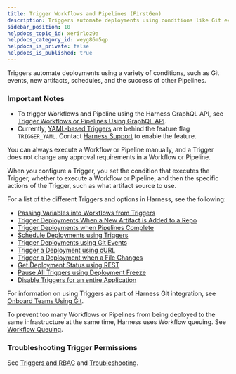 ```yaml
---
title: Trigger Workflows and Pipelines (FirstGen)
description: Triggers automate deployments using conditions like Git events, new artifacts, schedules, or the success of other Pipelines.
sidebar_position: 10
helpdocs_topic_id: xerirloz9a
helpdocs_category_id: weyg86m5qp
helpdocs_is_private: false
helpdocs_is_published: true
---
```


Triggers automate deployments using a variety of conditions, such as Git events, new artifacts, schedules, and the success of other Pipelines.

### Important Notes

* To trigger Workflows and Pipeline using the Harness GraphQL API, see [Trigger Workflows or Pipelines Using GraphQL API](https://docs.harness.io/article/s3leksekny-trigger-workflow-or-a-pipeline-using-api).
* Currently, [YAML-based Triggers](https://docs.harness.io/article/21kgaw4h86-harness-yaml-code-reference#triggers) are behind the feature flag `TRIGGER_YAML`. Contact [Harness Support](mailto:support@harness.io) to enable the feature.


You can always execute a Workflow or Pipeline manually, and a Trigger does not change any approval requirements in a Workflow or Pipeline.

When you configure a Trigger, you set the condition that executes the Trigger, whether to execute a Workflow or Pipeline, and then the specific actions of the Trigger, such as what artifact source to use.

For a list of the different Triggers and options in Harness, see the following:

* [Passing Variables into Workflows from Triggers](../expressions/passing-variable-into-workflows.md)
* [Trigger Deployments When a New Artifact is Added to a Repo](trigger-a-deployment-on-new-artifact.md)
* [Trigger Deployments when Pipelines Complete](trigger-a-deployment-on-pipeline-completion.md)
* [Schedule Deployments using Triggers](trigger-a-deployment-on-a-time-schedule.md)
* [Trigger Deployments using Git Events](trigger-a-deployment-on-git-event.md)
* [Trigger a Deployment using cURL](trigger-a-deployment-using-c-url.md)
* [Trigger a Deployment when a File Changes](trigger-a-deployment-when-a-file-changes.md)
* [Get Deployment Status using REST](get-deployment-status-using-rest.md)
* [Pause All Triggers using Deployment Freeze](freeze-triggers.md)
* [Disable Triggers for an entire Application](disable-triggers-for-an-entire-application.md)

For information on using Triggers as part of Harness Git integration, see [Onboard Teams Using Git](../../harness-git-based/onboard-teams-using-git-ops.md).

To prevent too many Workflows or Pipelines from being deployed to the same infrastructure at the same time, Harness uses Workflow queuing. See [Workflow Queuing](../workflows/workflow-queuing.md).

### Troubleshooting Trigger Permissions

See [Triggers and RBAC](../../concepts-cd/deployment-types/triggers-and-rbac.md) and [Troubleshooting](https://docs.harness.io/article/g9o2g5jbye-troubleshooting-harness).